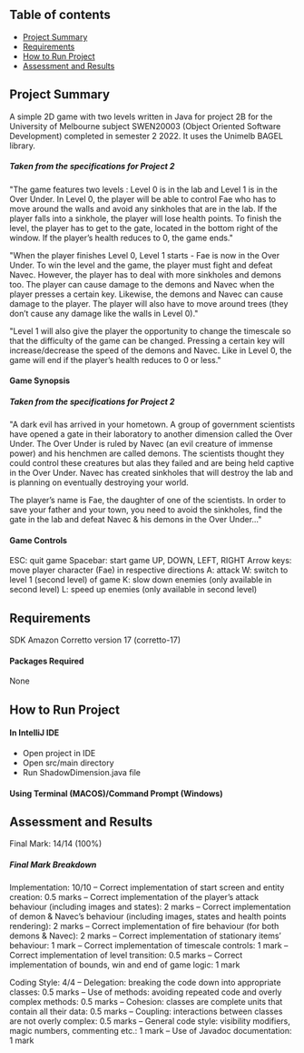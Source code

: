 ## Table of contents

-   [Project Summary](#project-summary)
-   [Requirements](#requirements)
-   [How to Run Project](#how-to-run-project)
-   [Assessment and Results](#assessment-and-results)

## Project Summary
A simple 2D game with two levels written in Java for project 2B for the University of Melbourne subject SWEN20003 (Object Oriented Software Development) completed in semester 2 2022. It uses the Unimelb BAGEL library. 

##### Taken from the specifications for Project 2 
"The game features two levels : Level 0 is in the lab and Level 1 is in the Over Under. In Level 0, the player will be able to control Fae who has to move around the walls and avoid any sinkholes that are in the lab. If the player falls into a sinkhole, the player will lose health points. To finish the level, the player has to get to the gate, located in the bottom right of the window. If the player’s health reduces to 0, the game ends." 

"When the player finishes Level 0, Level 1 starts - Fae is now in the Over Under. To win the level and the game, the player must fight and defeat Navec. However, the player has to deal with more sinkholes and demons too. The player can cause damage to the demons and Navec when the player presses a certain key. Likewise, the demons and Navec can cause damage to the player. The player will also have to move around trees (they don’t cause any damage like the walls in Level 0)."

"Level 1 will also give the player the opportunity to change the timescale so that the difficulty of the game can be changed. Pressing a certain key will increase/decrease the speed of the demons and Navec. Like in Level 0, the game will end if the player’s health reduces to 0 or less." 

#### Game Synopsis 
##### Taken from the specifications for Project 2 
"A dark evil has arrived in your hometown. A group of government scientists have opened a gate in their laboratory to another dimension called the Over Under. The Over Under is ruled by Navec (an evil creature of immense power) and his henchmen are called demons. The scientists thought they could control these creatures but alas they failed and are being held captive in the Over Under. Navec has created sinkholes that will destroy the lab and is planning on eventually destroying your world.

The player’s name is Fae, the daughter of one of the scientists. In order to save your father and your town, you need to avoid the sinkholes, find the gate in the lab and defeat Navec & his demons in the Over Under..."

#### Game Controls
ESC: quit game 
Spacebar: start game
UP, DOWN, LEFT, RIGHT Arrow keys: move player character (Fae) in respective directions 
A: attack 
W: switch to level 1 (second level) of game
K: slow down enemies (only available in second level)
L: speed up enemies (only available in second level)

## Requirements
SDK Amazon Corretto version 17 (corretto-17) 

#### Packages Required 
None

## How to Run Project 
#### In IntelliJ IDE
- Open project in IDE
- Open src/main directory 
- Run ShadowDimension.java file 

#### Using Terminal (MACOS)/Command Prompt (Windows)

## Assessment and Results 
Final Mark: 14/14 (100%) 

##### Final Mark Breakdown
Implementation: 10/10 
    – Correct implementation of start screen and entity creation: 0.5 marks
    – Correct implementation of the player’s attack behaviour (including images and states): 2 marks
    – Correct implementation of demon & Navec’s behaviour (including images, states and health points rendering): 2 marks
    – Correct implementation of fire behaviour (for both demons & Navec): 2 marks
    – Correct implementation of stationary items’ behaviour: 1 mark
    – Correct implementation of timescale controls: 1 mark
    – Correct implementation of level transition: 0.5 marks
    – Correct implementation of bounds, win and end of game logic: 1 mark

Coding Style: 4/4
    – Delegation: breaking the code down into appropriate classes: 0.5 marks
    – Use of methods: avoiding repeated code and overly complex methods: 0.5 marks 
    – Cohesion: classes are complete units that contain all their data: 0.5 marks
    – Coupling: interactions between classes are not overly complex: 0.5 marks
    – General code style: visibility modifiers, magic numbers, commenting etc.: 1 mark 
    – Use of Javadoc documentation: 1 mark